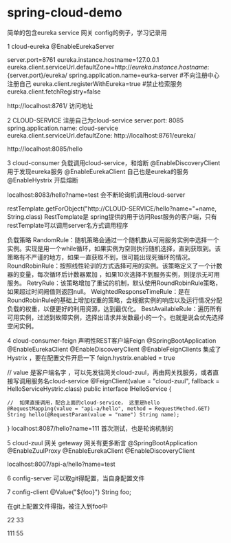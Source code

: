 # spring-cloud-demo
简单的包含eureka service 网关 config的例子，学习记录用


1 cloud-eureka
@EnableEurekaServer

server.port=8761
eureka.instance.hostname=127.0.0.1
eureka.client.serviceUrl.defaultZone=http://${eureka.instance.hostname}:${server.port}/eureka/
spring.application.name=eurka-server
#不向注册中心注册自己
eureka.client.registerWithEureka=true
#禁止检索服务
eureka.client.fetchRegistry=false

http://localhost:8761/ 访问地址


2 CLOUD-SERVICE   注册自己为cloud-service
server.port: 8085
spring.application.name: cloud-service
eureka.client.serviceUrl.defaultZone: http://localhost:8761/eureka/

http://localhost:8085/hello



3 cloud-consumer   负载调用cloud-service，和熔断
@EnableDiscoveryClient  用于发现eureka服务
@EnableEurekaClient   自己也是eureka的服务
@EnableHystrix 开启熔断

localhost:8083/hello?name=test   会不断轮询机调用cloud-server

restTemplate.getForObject("http://CLOUD-SERVICE/hello?name="+name, String.class)
RestTemplate是 spring提供的用于访问Rest服务的客户端，只有restTemplate可以调用server名方式调用程序


负载策略
    ️RandomRule：随机策略会通过一个随机数从可用服务实例中选择一个实例。实现是用一个while循环，如果实例为空则执行随机选择，直到获取到。该策略有不严谨的地方，如果一直获取不到，很可能出现死循环的情况。
    ️RoundRobinRule：按照线性轮训的方式选择可用的实例。该策略定义了一个计数器的变量，每次循环后计数器累加    ，如果10次选择不到服务实例，则提示无可用服务。
    ️RetryRule：该策略增加了重试的机制，默认使用RoundRobinRule策略，如果超过时间阙值则返回null。
    ️WeightedResponseTimeRule：是在RoundRobinRule的基础上增加权重的策略，会根据实例的响应以及运行情况分配负载的权重，以便更好的利用资源，达到最优化。
    ️BestAvailableRule：遍历所有可用实例，过滤到故障实例，选择出请求并发数最小的一个。也就是说会优先选择空闲实例。




4  cloud-consumer-feign   声明性REST客户端Feign
@SpringBootApplication
@EnableEurekaClient
@EnableDiscoveryClient
@EnableFeignClients   集成了Hystrix ，要在配置文件开启一下
feign.hystrix.enabled = true

//  value 是客户端名字 ，可以先发往网关cloud-zuul，再由网关找服务，或者直接写调用服务名cloud-service
@FeignClient(value = "cloud-zuul", fallback = HelloServiceHystric.class)
public interface IHelloService {

    //  如果直接调用，配合上面的cloud-service， 这里是hello
    @RequestMapping(value = "api-a/hello", method = RequestMethod.GET)
    String hello(@RequestParam(value = "name") String name);
}
localhost:8087/hello?name=111 首次测试，也是轮询机制的


5 cloud-zuul      网关 geteway 网关有更多断言
@SpringBootApplication
@EnableZuulProxy
@EnableEurekaClient
@EnableDiscoveryClient

localhost:8007/api-a/hello?name=test



6 config-server 可以取git得配置，当自身配置文件



7 config-client 
@Value("${foo}")
String foo;

在git上配置文件得指，被注入到foo中

22
33


111
55
